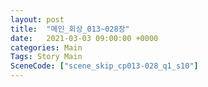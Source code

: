 ```yaml
---
layout: post
title:  "메인_회상_013~028장"
date:   2021-03-03 09:00:00 +0000
categories: Main
Tags: Story Main
SceneCode: ["scene_skip_cp013-028_q1_s10"]
---
```


